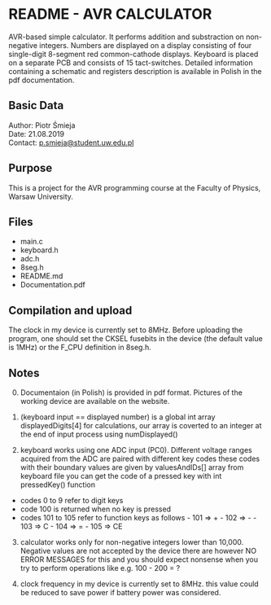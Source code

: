 
# README - AVR CALCULATOR #

AVR-based simple calculator. It performs addition and substraction on non-negative integers.
Numbers are displayed on a display consisting of four single-digit 8-segment red common-cathode displays.
Keyboard is placed on a separate PCB and consists of 15 tact-switches.
Detailed information containing a schematic and registers description is available in Polish in the pdf documentation. 

## Basic Data ##

Author: Piotr Śmieja  
Date: 21.08.2019  
Contact: p.smieja@student.uw.edu.pl  

## Purpose ##

This is a project for the AVR programming course at the Faculty of Physics, Warsaw University.

## Files ##

- main.c
- keyboard.h
- adc.h
- 8seg.h
- README.md
- Documentation.pdf

## Compilation and upload ##

The clock in my device is currently set to 8MHz.
Before uploading the program, one should set the CKSEL fusebits in the device (the default value is 1MHz) or the F_CPU definition in 8seg.h.

## Notes ##

0. Documentaion (in Polish) is provided in pdf format. Pictures of the working device are available on the website.

1. (keyboard input == displayed number) is a global int array displayedDigits[4]
for calculations, our array is coverted to an integer at the end of input process using numDisplayed()

2. keyboard works using one ADC input (PC0). Different voltage ranges acquired from the ADC are paired with different key codes
these codes with their boundary values are given by valuesAndIDs[] array from keyboard file
you can get the code of a pressed key with int pressedKey() function
 - codes 0 to 9 refer to digit keys
 - code 100 is returned when no key is pressed
 - codes 101 to 105 refer to function keys as follows
         - 101 => +
         - 102 => -
         - 103 => C
         - 104 => =
         - 105 => CE

3. calculator works only for non-negative integers lower than 10,000. Negative values are not accepted by the device
there are however NO ERROR MESSAGES for this and you should expect nonsense when you try to perform operations like e.g. 100 - 200 = ?

4. clock frequency in my device is currently set to 8MHz. this value could be reduced to save power if battery power was considered.
